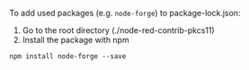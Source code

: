 To add used packages (e.g. `node-forge`) to package-lock.json:

1. Go to the root directory (./node-red-contrib-pkcs11)
2. Install the package with npm
```
npm install node-forge --save
```